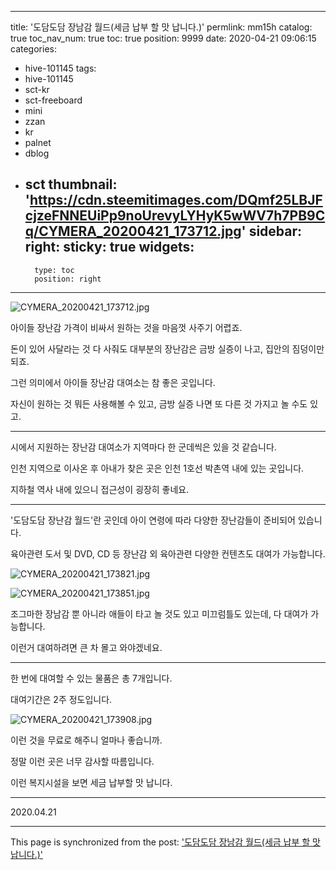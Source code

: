
---
title: '도담도담 장남감 월드(세금 납부 할 맛 납니다.)'
permlink: mm15h
catalog: true
toc_nav_num: true
toc: true
position: 9999
date: 2020-04-21 09:06:15
categories:
- hive-101145
tags:
- hive-101145
- sct-kr
- sct-freeboard
- mini
- zzan
- kr
- palnet
- dblog
- sct
thumbnail: 'https://cdn.steemitimages.com/DQmf25LBJFcjzeFNNEUiPp9noUrevyLYHyK5wWV7h7PB9Cq/CYMERA_20200421_173712.jpg'
sidebar:
    right:
        sticky: true
widgets:
    -
        type: toc
        position: right
---


![CYMERA_20200421_173712.jpg](https://cdn.steemitimages.com/DQmf25LBJFcjzeFNNEUiPp9noUrevyLYHyK5wWV7h7PB9Cq/CYMERA_20200421_173712.jpg)

아이들 장난감 가격이 비싸서 원하는 것을 마음껏 사주기 어렵죠.

돈이 있어 사달라는 것 다 사줘도 대부분의 장난감은 금방 실증이 나고, 집안의 짐덩이만 되죠.

그런 의미에서 아이들 장난감 대여소는 참 좋은 곳입니다.

자신이 원하는 것 뭐든 사용해볼 수 있고, 금방 실증 나면 또 다른 것 가지고 놀 수도 있고.

***

시에서 지원하는 장난감 대여소가 지역마다 한 군데씩은 있을 것 같습니다.

인천 지역으로 이사온 후 아내가 찾은 곳은 인천 1호선 박촌역 내에 있는 곳입니다.

지하철 역사 내에 있으니 접근성이 굉장히 좋네요.

***

'도담도담 장난감 월드'란 곳인데 아이 연령에 따라 다양한 장난감들이 준비되어 있습니다.

육아관련 도서 및 DVD, CD 등 장난감 외 육아관련 다양한 컨텐츠도 대여가 가능합니다.

![CYMERA_20200421_173821.jpg](https://cdn.steemitimages.com/DQmUbucRc5dSgxtVt3eUosA16MG2XJy64xuSXk1FXUZukur/CYMERA_20200421_173821.jpg)

![CYMERA_20200421_173851.jpg](https://cdn.steemitimages.com/DQmSmyj3ZJMvfZB1PhuaF9bbxW3znpgABD6FvnVPNGgVtty/CYMERA_20200421_173851.jpg)

조그마한 장남감 뿐 아니라 애들이 타고 놀 것도 있고 미끄럼틀도 있는데, 다 대여가 가능합니다.

이런거 대여하려면 큰 차 몰고 와야겠네요.

***

한 번에 대여할 수 있는 물품은 총 7개입니다.

대여기간은 2주 정도입니다.

![CYMERA_20200421_173908.jpg](https://cdn.steemitimages.com/DQmeMtvJJtDvYtV8jh45nNr4ZvrVFwfUqiVWiRGim7juDUk/CYMERA_20200421_173908.jpg)

이런 것을 무료로 해주니 얼마나 좋습니까.

정말 이런 곳은 너무 감사할 따름입니다.

이런 복지시설을 보면 세금 납부할 맛 납니다.

***

2020.04.21

- - -

This page is synchronized from the post: ['도담도담 장남감 월드(세금 납부 할 맛 납니다.)'](https://steemit.com/@lucky2015/mm15h)

